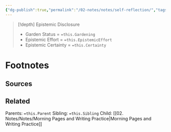 ```yaml
---
{"dg-publish":true,"permalink":"/02-notes/notes/self-reflection/","tags":["Note"],"created":"2024-07-03T10:57:36.543-03:00","updated":"2024-07-03T10:58:21.975-03:00"}
---
```


>[!depth] Epistemic Disclosure
>- Garden Status =  `=this.Gardening`
>- Epistemic Effort =  `=this.EpistemicEffort`
>- Epistemic Certainty =  `=this.Certainty`





# Footnotes

## Sources

## Related
Parents: `=this.Parent`
Sibling: `=this.Sibling`
Child: [[02. Notes/Notes/Morning Pages and Writing Practice\|Morning Pages and Writing Practice]]